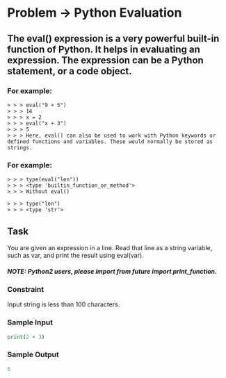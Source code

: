 # Problem -> Python Evaluation

## The eval() expression is a very powerful built-in function of Python. It helps in evaluating an expression. The expression can be a Python statement, or a code object.

### For example:

```
> > > eval("9 + 5")
> > > 14
> > > x = 2
> > > eval("x + 3")
> > > 5
> > > Here, eval() can also be used to work with Python keywords or defined functions and variables. These would normally be stored as strings.
```

### For example:

```
> > > type(eval("len"))
> > > <type 'builtin_function_or_method'>
> > > Without eval()

> > > type("len")
> > > <type 'str'>
```

## Task

You are given an expression in a line. Read that line as a string variable, such as var, and print the result using eval(var).

##### NOTE: Python2 users, please import from **future** import print_function.

### Constraint

Input string is less than 100 characters.

### Sample Input

```python
print(2 + 3)
```

### Sample Output

```python
5
```
